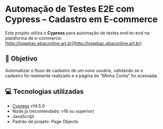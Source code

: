 # Automação de Testes E2E com Cypress – Cadastro em E-commerce

Este projeto utiliza o **Cypress** para automação de testes end-to-end na plataforma de e-commerce:  
[http://lojaebac.ebaconline.art.br](http://lojaebac.ebaconline.art.br)

## :dart: Objetivo

Automatizar o fluxo de cadastro de um novo usuário, validando se o cadastro foi realmente realizado e a página de "Minha Conta" foi acessada.

## :computer: Tecnologias utilizadas

- [Cypress](https://www.cypress.io/) v14.5.0
- Node.js (recomendado: v16 ou superior)
- JavaScript
- Padrão de projeto: Page Objects